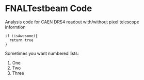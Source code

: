 # FNALTestbeam Code
Analysis code for CAEN DRS4 readout with/without pixel telescope informtion

```
if (isAwesome){
  return true
}
```

Sometimes you want numbered lists:

1. One
2. Two
3. Three
